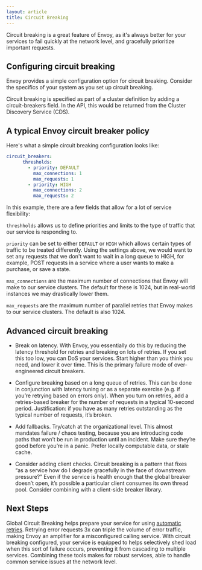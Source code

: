 ```yaml
---
layout: article
title: Circuit Breaking
---
```


[//]: # ( Copyright 2018 Turbine Labs, Inc.                                   )
[//]: # ( you may not use this file except in compliance with the License.    )
[//]: # ( You may obtain a copy of the License at                             )
[//]: # (                                                                     )
[//]: # (     http://www.apache.org/licenses/LICENSE-2.0                      )
[//]: # (                                                                     )
[//]: # ( Unless required by applicable law or agreed to in writing, software )
[//]: # ( distributed under the License is distributed on an "AS IS" BASIS,   )
[//]: # ( WITHOUT WARRANTIES OR CONDITIONS OF ANY KIND, either express or     )
[//]: # ( implied. See the License for the specific language governing        )
[//]: # ( permissions and limitations under the License.                      )

[//]: # (Circuit Breaking)

Circuit breaking is a great feature of Envoy, as it's always better for your
services to fail quickly at the network level, and gracefully prioritize
important requests.

## Configuring circuit breaking

Envoy provides a simple configuration option for circuit breaking. Consider the
specifics of your system as you set up circuit breaking.

Circuit breaking is specified as part of a cluster definition by adding a
circuit-breakers field. In the API, this would be returned from the Cluster
Discovery Service (CDS).

## A typical Envoy circuit breaker policy

Here's what a simple circuit breaking configuration looks like:

```yaml
circuit_breakers:
      thresholds:
        - priority: DEFAULT
          max_connections: 1
          max_requests: 1
        - priority: HIGH
          max_connections: 2
          max_requests: 2
```

In this example, there are a few fields that allow for a lot of service
flexibility:

`threshholds` allows us to define priorities and limits to the type of traffic
that our service is responding to.

`priority` can be set to either `DEFAULT` or `HIGH` which allows certain types
of traffic to be treated differently. Using the settings above, we would want
to set any requests that we don't want to wait in a long queue to HIGH, for
example, POST requests in a service where a user wants to make a purchase, or
save a state.

`max_connections` are the maximum number of connections that Envoy will make to
our service clusters. The default for these is 1024, but in real-world
instances we may drastically lower them.

`max_requests` are the maximum number of parallel retries that Envoy makes to
our service clusters. The default is also 1024.

## Advanced circuit breaking

- Break on latency. With Envoy, you essentially do this by reducing the latency
threshold for retries and breaking on lots of retries. If you set this too low,
you can DoS your services. Start higher than you think you need, and lower it
over time. This is the primary failure mode of over-engineered circuit breakers.

- Configure breaking based on a long queue of retries. This can be done in
conjunction with latency tuning or as a separate exercise (e.g. if you’re
retrying based on errors only). When you turn on retries, add a retries-based
breaker for the number of requests in a typical 10-second period.
Justification: if you have as many retries outstanding as the typical number of
requests, it’s broken.

 - Add fallbacks. Try/catch at the organizational level. This almost mandates
 failure / chaos testing, because you are introducing code paths that won’t be
 run in production until an incident. Make sure they’re good before you’re in a
 panic. Prefer locally computable data, or stale cache.

- Consider adding client checks. Circuit breaking is a pattern that fixes “as a
service how do I degrade gracefully in the face of downstream pressure?” Even
if the service is health enough that the global breaker doesn’t open, it’s
possible a particular client consumes its own thread pool. Consider combining
with a client-side breaker library.

## Next Steps

Global Circuit Breaking helps prepare your service for using
[automatic retries](automatic-retries.html).
Retrying error requests 3x can triple the volume of error traffic, making Envoy
an amplifier for a misconfigured calling service. With circuit breaking
configured, your service is equipped to helps selectively shed load when this
sort of failure occurs, preventing it from cascading to multiple services.
Combining these tools makes for robust services, able to handle common service
issues at the network level.
